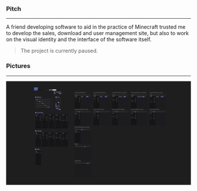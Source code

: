 ### Pitch

---
A friend developing software to aid in the practice of Minecraft trusted me to develop the sales, download 
and user management site, but also to work on the visual identity and the interface of the software itself.

> The project is currently paused.

### Pictures

---
![Software mockup](mockup.png)
